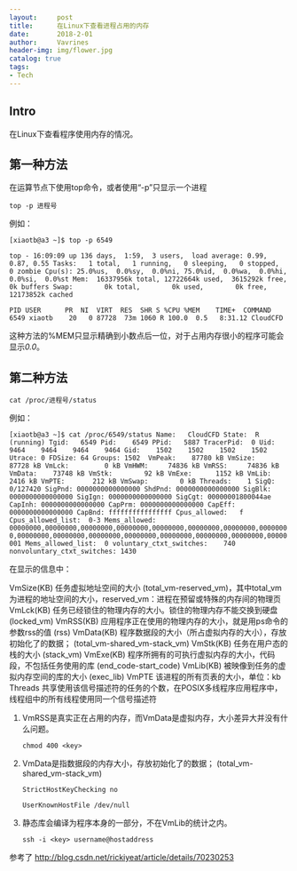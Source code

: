 ```yaml
---
layout:     post
title:      在Linux下查看进程占用的内存
date:       2018-2-01
author:     Vavrines
header-img: img/flower.jpg
catalog: true
tags:
- Tech
---
```


## Intro
在Linux下查看程序使用内存的情况。


## 第一种方法

在运算节点下使用top命令，或者使用“-p”只显示一个进程

`top -p 进程号`

例如：

`[xiaotb@a3 ~]$ top -p 6549`

`top - 16:09:09 up 136 days,  1:59,  3 users,  load average: 0.99, 0.87, 0.55
Tasks:   1 total,   1 running,   0 sleeping,   0 stopped,   0 zombie
Cpu(s): 25.0%us,  0.0%sy,  0.0%ni, 75.0%id,  0.0%wa,  0.0%hi,  0.0%si,  0.0%st
Mem:  16337956k total, 12722664k used,  3615292k free,        0k buffers
Swap:        0k total,        0k used,        0k free, 12173852k cached`

`PID USER      PR  NI  VIRT  RES  SHR S %CPU %MEM    TIME+  COMMAND           
6549 xiaotb    20   0 87728  73m 1060 R 100.0  0.5   8:31.12 CloudCFD `    

这种方法的%MEM只显示精确到小数点后一位，对于占用内存很小的程序可能会显示*0.0*。

## 第二种方法

`cat /proc/进程号/status`

例如：

`[xiaotb@a3 ~]$ cat /proc/6549/status
Name:	CloudCFD
State:	R (running)
Tgid:	6549
Pid:	6549
PPid:	5887
TracerPid:	0
Uid:	9464	9464	9464	9464
Gid:	1502	1502	1502	1502
Utrace:	0
FDSize:	64
Groups:	1502 
VmPeak:	   87780 kB
VmSize:	   87728 kB
VmLck:	       0 kB
VmHWM:	   74836 kB
VmRSS:	   74836 kB
VmData:	   73748 kB
VmStk:	      92 kB
VmExe:	    1152 kB
VmLib:	    2416 kB
VmPTE:	     212 kB
VmSwap:	       0 kB
Threads:	1
SigQ:	0/127420
SigPnd:	0000000000000000
ShdPnd:	0000000000000000
SigBlk:	0000000000000000
SigIgn:	0000000000000000
SigCgt:	00000001800044ae
CapInh:	0000000000000000
CapPrm:	0000000000000000
CapEff:	0000000000000000
CapBnd:	ffffffffffffffff
Cpus_allowed:	f
Cpus_allowed_list:	0-3
Mems_allowed:	00000000,00000000,00000000,00000000,00000000,00000000,00000000,00000000,00000000,00000000,00000000,00000000,00000000,00000000,00000000,00000001
Mems_allowed_list:	0
voluntary_ctxt_switches:	740
nonvoluntary_ctxt_switches:	1430`

在显示的信息中：

VmSize(KB) 任务虚拟地址空间的大小 (total_vm-reserved_vm)，其中total_vm为进程的地址空间的大小，reserved_vm：进程在预留或特殊的内存间的物理页 
VmLck(KB) 任务已经锁住的物理内存的大小。锁住的物理内存不能交换到硬盘 (locked_vm) 
VmRSS(KB) 应用程序正在使用的物理内存的大小，就是用ps命令的参数rss的值 (rss) 
VmData(KB) 程序数据段的大小（所占虚拟内存的大小），存放初始化了的数据； (total_vm-shared_vm-stack_vm) 
VmStk(KB) 任务在用户态的栈的大小 (stack_vm) 
VmExe(KB) 程序所拥有的可执行虚拟内存的大小，代码段，不包括任务使用的库 (end_code-start_code) 
VmLib(KB) 被映像到任务的虚拟内存空间的库的大小 (exec_lib) 
VmPTE 该进程的所有页表的大小，单位：kb 
Threads 共享使用该信号描述符的任务的个数，在POSIX多线程序应用程序中，线程组中的所有线程使用同一个信号描述符


1. VmRSS是真实正在占用的内存，而VmData是虚拟内存，大小差异大并没有什么问题。 

   `chmod 400 <key>`

2. VmData是指数据段的内存大小，存放初始化了的数据； (total_vm-shared_vm-stack_vm) 

   `StrictHostKeyChecking no`

   `UserKnownHostFile /dev/null`

3. 静态库会编译为程序本身的一部分，不在VmLib的统计之内。

   `ssh -i <key> username@hostaddress`



参考了 http://blog.csdn.net/rickiyeat/article/details/70230253
